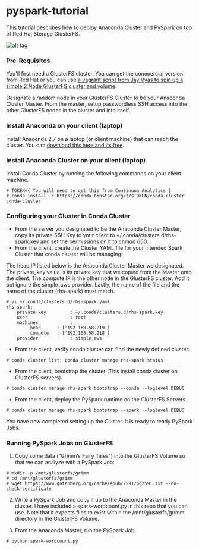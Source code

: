 # pyspark-tutorial

This tutorial describes how to  deploy Anaconda Cluster and PySpark on top of Red Hat Storage GlusterFS.

![alt tag](https://raw.githubusercontent.com/wattsteve/pyspark-tutorial/master/solution.png)

### Pre-Requisites

You'll first need a GlusterFS cluster. You can get the commercial version from Red Hat or you can use [a vagrant script from Jay Vyas to spin up a simple 2 Node GlusterFS cluster and volume](https://forge.gluster.org/vagrant/fedora19-gluster/blobs/master/vagrant-gluster-examples/README). 

Designate a random node in your GlusterFS Cluster to be your Anaconda Cluster Master. From the master, setup passwordless SSH access into the other GlusterFS nodes in the cluster and into itself.

### Install Anaconda on your client (laptop)

Install Anaconda 2.7 on a laptop (or client machine) that can reach the cluster. You can [download this here and its free](https://store.continuum.io/cshop/anaconda/).

### Install Anaconda Cluster on your client (laptop)

Install Conda Cluster by running the following commands on your client machine.

```
# TOKEN={ You will need to get this from Continuum Analytics }
# conda install -c https://conda.binstar.org/t/$TOKEN/conda-cluster conda-cluster
```

### Configuring your Cluster in Conda Cluster
 
* From the server you designated to be the Anaconda Cluster Master, copy its private SSH Key to your client to  ~/.conda/clusters.d/rhs-spark.key and set the permissions on it to chmod 600.
* From the client, create the Cluster YAML file for your intended Spark Cluster that conda cluster will be managing:

The head IP listed below is the Anaconda Cluster Master we designated. The private_key value is its private key that we copied from the Master onto the client. The compute IP is the other node in the GlusterFS cluster. Add it but ignore the simple_aws provider. Lastly, the name of the file and the name of the cluster (rhs-spark) must match.

```
# vi ~/.conda/clusters.d/rhs-spark.yaml 
rhs-spark:
    private_key         : ~/.conda/clusters.d/rhs-spark.key
    user                : root
    machines            :
         head      : ['192.168.58.219']
         compute   : ['192.168.58.218']
    provider            : simple_aws
```

* From the client, verify conda cluster can find the newly defined cluster:

`# conda cluster list; conda cluster manage rhs-spark status`

* From the client, bootstrap the cluster (This install conda cluster on GlusterFS servers)

`# conda cluster manage rhs-spark bootstrap --conda --loglevel DEBUG`

* From the client, deploy the PySpark runtime on the GlusterFS Servers.

`# conda cluster manage rhs-spark bootstrap --spark --loglevel DEBUG` 

You have now completed setting up the Cluster. It is ready to ready PySpark Jobs.

### Running PySpark Jobs on GlusterFS

1. Copy some data (“Grimm’s Fairy Tales”) into the GlusterFS Volume so that we can analyze with a PySpark Job:

```
# mkdir -p /mnt/glusterfs/grimm
# cd /mnt/glusterfs/grimm
# wget https://www.gutenberg.org/cache/epub/2591/pg2591.txt --no-check-certificate
```

2. Write a PySpark Job and copy it up to the Anaconda Master in the cluster. I have included a spark-wordcount.py in this repo that you can use. Note that it expects files to exist within the /mnt/glusterfs/grimm directory in the GlusterFS Volume.

3. From the Anaconda Master, run the PySpark Job

`# python spark-wordcount.py`

